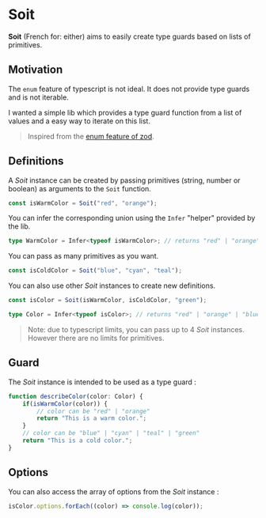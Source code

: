 # Soit

 **Soit** (French for: either) aims to easily create type guards based on lists of primitives.

## Motivation

The `enum` feature of typescript is not ideal. It does not provide type guards and is not iterable. 

I wanted a simple lib which provides a type guard function from a list of values and a easy way to iterate on this list. 

> Inspired from the [enum feature of zod](https://github.com/colinhacks/zod/tree/v1#zod-enums).

## Definitions

A *Soit* instance can be created by passing primitives (string, number or boolean) as arguments to the `Soit` function.

```ts
const isWarmColor = Soit("red", "orange");
```

You can infer the corresponding union using the `Infer` "helper" provided by the lib.
```ts
type WarmColor = Infer<typeof isWarmColor>; // returns "red" | "orange"
```

You can pass as many primitives as you want.
```ts
const isColdColor = Soit("blue", "cyan", "teal");
```

You can also use other *Soit* instances to create new definitions.

```ts
const isColor = Soit(isWarmColor, isColdColor, "green");

type Color = Infer<typeof isColor>; // returns "red" | "orange" | "blue" | "cyan" | "teal" | "green"
```

> Note: due to typescript limits, you can pass up to 4 *Soit* instances.
> However there are no limits for primitives. 


## Guard

The *Soit* instance is intended to be used as a type guard :
```ts
function describeColor(color: Color) {
    if(isWarmColor(color)) {
        // color can be "red" | "orange"
        return "This is a warm color.";
    }
    // color can be "blue" | "cyan" | "teal" | "green"
    return "This is a cold color.";
}
```

## Options

You can also access the array of options from the *Soit* instance :

```ts
isColor.options.forEach((color) => console.log(color));
```